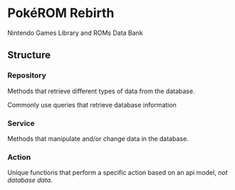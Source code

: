 <!--
[comment]: # 'Begin README.md'

# Pok&eacute;ROM Rebirth

![pokerom-app-logo](private/assets/logo.png "Pok&eacute;ROM Application Logo")

This grand web app is a remake of the original [PokeROM App][pokerom-original].

For the complete story, refer to the [original README file](https://github.com/bag33188/pokerom#readme "original Pok&eacute;ROM README").

## Setup

See [the setup documentation][setup-docs].

[pokerom-original]: https://github.com/bag33188/pokerom "memories...nostalgia"
[setup-docs]: misc/docs/setup.md

_________________

_**Enjoy!**_

[comment]: # 'End README.md'
-->

[comment]: # "Begin README.md"

# Pok&eacute;ROM Rebirth

Nintendo Games Library and ROMs Data Bank

## Structure

### Repository

Methods that retrieve different types of data from the database.

Commonly use queries that retrieve database information

### Service

Methods that manipulate and/or change data in the database.

### Action

Unique functions that perform a specific action based on an api model, _not database data_.

[comment]: # "End README.md"

